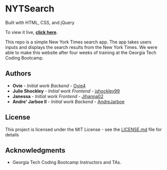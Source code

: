 # NYTSearch
Built with HTML, CSS, and jQuery

To view it live, **[click here](https://ovie4.github.io/NYTsearch/)**.

This repo is a simple New York Times search app. The app takes users inputs and displays the search results from the New York Times. We were able to make this website after four weeks of training at the Georgia Tech Coding Bootcamp.

## Authors

* **Ovie** - *Initial work Backend* - [Ovie4](https://github.com/ovie4)
* **Julie Shockley** - *Initial work Frontend* - [jshockley99](https://github.com/jshockley99)
* **Janessa** - *Initial work Frontend* - [Jihanna02](https://github.com/Jihanna02)
* **Andre' Jarboe II** - *Initial work Backend* - [AndreJarboe](https://github.com/andrejarboe)

## License 

This project is licensed under the MIT License - see the [LICENSE.md](LICENSE.md) file for details

## Acknowledgments
* Georgia Tech Coding Bootcamp Instructors and TAs.
